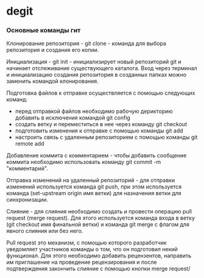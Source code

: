 # degit
### Основные команды гит
Клонирование репозитория - git clone - команда для выбора репозитория и создания его копии.  

Инициализация - git init - инициализирует новый репозиторий git и начинает отслеживание существующего каталога. Вход через терминал и инициализацию создания репозитория в созданных папках можно заменить командой клонирования. 

Подготовка файлов к отправке осуществляется с помощью следующих команд:  
- перед отправкой файлов необходимо рабочую дерикторию добавить в исключения командой git config
- создать ветку и переместиться в нее через команду git checkout
- подготовить изменения к отправке с помощью команды git add 
- настроить связь с удаленным репозиторием с помощью команды git remote add
  
Добавление коммита с комментарием - чтобы добавить сообщение коммита необходимо использовать команду git commit -m "комментарий".  

Отправка изменений на удаленный репозиторий - для отправки изменений используется команда git push, при этом используется команда (set-upstream origin имя ветки) для назначения ветки для синхронизации.  

Слияние - для слияния необходимо создать и провести операцию pull request (merge request). Для этого используется команда входа в ветку (git checkout имя финальной ветки) и команда git merge с флагом для явного слияния или без него.  

Pull request это механизм, с помощью которого разработчик уведомляет участников команды о том, что он подготовил некий функционал. Для этого необходимо добавить рецензентов, направить им приглашение на проведение рецензирования и после подтверждения закончить слияние с помощью кнопки merge request/

